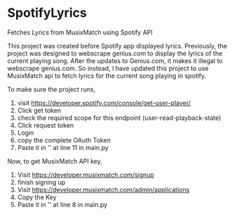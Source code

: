 # SpotifyLyrics
Fetches Lyrics from MusixMatch using Spotify API

This project was created before Spotify app displayed lyrics. Previously, the project was designed to webscrape genius.com to display the lyrics of the current playing song. After the updates to Genius.com, it makes it illegal to webscrape genius.com. So instead, I have updated this project to use MusixMatch api to fetch lyrics for the current song playing in spotify.

To make sure the project runs,
1) visit https://developer.spotify.com/console/get-user-player/
2) Click get token
3) check the required scope for this endpoint (user-read-playback-state)
4) Click request token
5) Login
6) copy the complete OAuth Token
7) Paste it in '' at line 11 in main.py

Now, to get MusixMatch API key,
1) Visit https://developer.musixmatch.com/signup
2) finish signing up
3) Visit https://developer.musixmatch.com/admin/applications
4) Copy the Key
5) Paste it in '' at line 8 in main.py

